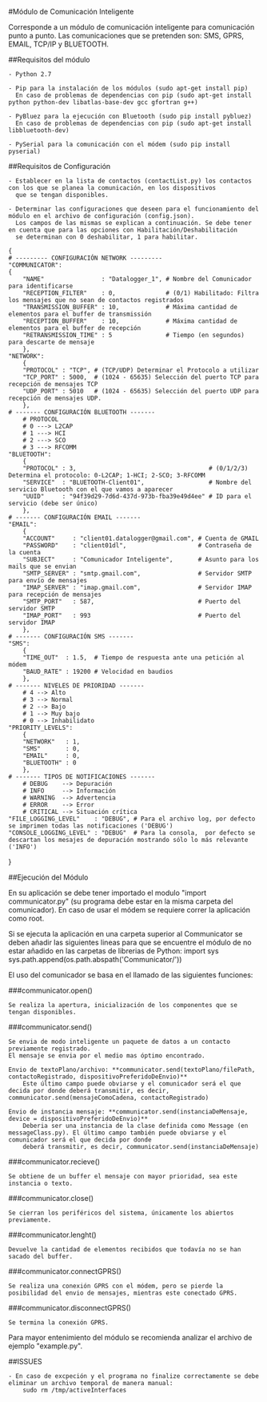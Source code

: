 #Módulo de Comunicación Inteligente

Corresponde a un módulo de comunicación inteligente para comunicación punto a punto. Las comunicaciones que se pretenden son:
SMS, GPRS, EMAIL, TCP/IP y BLUETOOTH.

##Requisitos del módulo

	- Python 2.7

	- Pip para la instalación de los módulos (sudo apt-get install pip)
	  En caso de problemas de dependencias con pip (sudo apt-get install python python-dev libatlas-base-dev gcc gfortran g++)

	- PyBluez para la ejecución con Bluetooth (sudo pip install pybluez)
	  En caso de problemas de dependencias con pip (sudo apt-get install libbluetooth-dev)

	- PySerial para la comunicación con el módem (sudo pip install pyserial)

##Requisitos de Configuración

	- Establecer en la lista de contactos (contactList.py) los contactos con los que se planea la comunicación, en los dispositivos
	  que se tengan disponibles.

	- Determinar las configuraciones que deseen para el funcionamiento del módulo en el archivo de configuración (config.json).
	  Los campos de las mismas se explican a continuación. Se debe tener en cuenta que para las opciones con Habilitación/Deshabilitación
	  se determinan con 0 deshabilitar, 1 para habilitar.
	
	{
	# --------- CONFIGURACIÓN NETWORK ---------
	"COMMUNICATOR":
	{
		"NAME"                : "Datalogger_1", # Nombre del Comunicador para identificarse
		"RECEPTION_FILTER"    : 0,              # (0/1) Habilitado: Filtra los mensajes que no sean de contactos registrados
		"TRANSMISSION_BUFFER" : 10,             # Máxima cantidad de elementos para el buffer de transmissión
		"RECEPTION_BUFFER"    : 10,             # Máxima cantidad de elementos para el buffer de recepción
		"RETRANSMISSION_TIME" : 5               # Tiempo (en segundos) para descarte de mensaje
		},
	"NETWORK":
		{
		"PROTOCOL" : "TCP", # (TCP/UDP) Determinar el Protocolo a utilizar
		"TCP_PORT" : 5000,  # (1024 - 65635) Selección del puerto TCP para recepción de mensajes TCP
		"UDP_PORT" : 5010   # (1024 - 65635) Selección del puerto UDP para recepción de mensajes UDP.
	 	},
	# ------- CONFIGURACIÓN BLUETOOTH -------
		# PROTOCOL
		# 0 ---> L2CAP
		# 1 ---> HCI
		# 2 ---> SCO
		# 3 ---> RFCOMM
	"BLUETOOTH":
		{
		"PROTOCOL" : 3,                                     # (0/1/2/3) Determina el protocolo: 0-L2CAP; 1-HCI; 2-SCO; 3-RFCOMM
		"SERVICE"  : "BLUETOOTH-Client01",                  # Nombre del servicio Bluetooth con el que vamos a aparecer
		"UUID"     : "94f39d29-7d6d-437d-973b-fba39e49d4ee" # ID para el servicio (debe ser único)
		},
	# ------- CONFIGURACIÓN EMAIL -------
	"EMAIL":
		{
		"ACCOUNT"     : "client01.datalogger@gmail.com", # Cuenta de GMAIL
		"PASSWORD"    : "client01dl",                    # Contraseña de la cuenta
		"SUBJECT"     : "Comunicador Inteligente",       # Asunto para los mails que se envian
		"SMTP_SERVER" : "smtp.gmail.com",                # Servidor SMTP para envío de mensajes
		"IMAP_SERVER" : "imap.gmail.com",                # Servidor IMAP para recepción de mensajes
		"SMTP_PORT"   : 587,                             # Puerto del servidor SMTP
		"IMAP_PORT"   : 993                              # Puerto del servidor IMAP
		},
	# ------- CONFIGURACIÓN SMS -------
	"SMS":
		{
		"TIME_OUT"  : 1.5,  # Tiempo de respuesta ante una petición al módem
		"BAUD_RATE" : 19200 # Velocidad en baudios
		},
	# ------- NIVELES DE PRIORIDAD -------
		# 4 --> Alto
		# 3 --> Normal
		# 2 --> Bajo
		# 1 --> Muy bajo
		# 0 --> Inhabilidato
	"PRIORITY_LEVELS":
		{
		"NETWORK"   : 1,
		"SMS"       : 0,
		"EMAIL"     : 0,
		"BLUETOOTH" : 0
		},
	# ------- TIPOS DE NOTIFICACIONES -------
		# DEBUG    --> Depuración
		# INFO     --> Información
		# WARNING  --> Advertencia
		# ERROR    --> Error
		# CRITICAL --> Situación crítica
	"FILE_LOGGING_LEVEL"    : "DEBUG", # Para el archivo log, por defecto se imprimen todas las notificaciones ('DEBUG')
	"CONSOLE_LOGGING_LEVEL" : "DEBUG"  # Para la consola,  por defecto se descartan los mesajes de depuración mostrando sólo lo más relevante ('INFO')
}

##Ejecución del Módulo

En su aplicación se debe tener importado el modulo "import communicator.py" (su programa debe estar en la misma carpeta del comunicador).
En caso de usar el módem se requiere correr la aplicación como root. 

Si se ejecuta la aplicación en una carpeta superior al Communicator se deben añadir las siguientes lineas para que se encuentre el módulo
de no estar añadido en las carpetas de librerias de Python:
	import sys
	sys.path.append(os.path.abspath('Communicator/'))

El uso del comunicador se basa en el llamado de las siguientes funciones:

###communicator.open()

	Se realiza la apertura, inicialización de los componentes que se tengan disponibles.

###communicator.send()

	Se envia de modo inteligente un paquete de datos a un contacto previamente registrado.
	El mensaje se envia por el medio mas óptimo encontrado.

	Envio de textoPlano/archivo: **communicator.send(textoPlano/filePath, contactoRegistrado, dispositivoPreferidoDeEnvio)**
		Este último campo puede obviarse y el comunicador será el que decida por donde deberá transmitir, es decir, communicator.send(mensajeComoCadena, contactoRegistrado)

	Envio de instancia mensaje: **communicator.send(instanciaDeMensaje, device = dispositivoPreferidoDeEnvio)**
		Deberia ser una instancia de la clase definida como Message (en messageClass.py). El último campo también puede obviarse y el comunicador será el que decida por donde
		deberá transmitir, es decir, communicator.send(instanciaDeMensaje)

###communicator.recieve()

	Se obtiene de un buffer el mensaje con mayor prioridad, sea este instancia o texto.

###communicator.close()

	Se cierran los periféricos del sistema, únicamente los abiertos previamente.

###communicator.lenght()

	Devuelve la cantidad de elementos recibidos que todavía no se han sacado del buffer.

###communicator.connectGPRS()

	Se realiza una conexión GPRS con el módem, pero se pierde la posibilidad del envio de mensajes, mientras este conectado GPRS.

###communicator.disconnectGPRS()

	Se termina la conexión GPRS.

Para mayor entenimiento del módulo se recomienda analizar el archivo de ejemplo "example.py".

##ISSUES

	- En caso de excpeción y el programa no finalize correctamente se debe eliminar un archivo temporal de manera manual:
		sudo rm /tmp/activeInterfaces 
